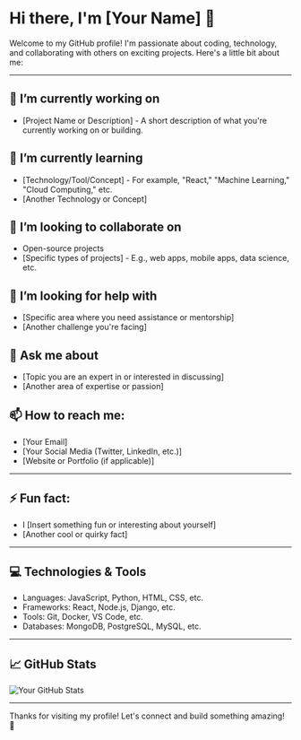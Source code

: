 # Hi there, I'm [Your Name] 👋

Welcome to my GitHub profile! I'm passionate about coding, technology, and collaborating with others on exciting projects. Here's a little bit about me:

---

## 🔭 I’m currently working on
- [Project Name or Description] - A short description of what you're currently working on or building.

## 🌱 I’m currently learning
- [Technology/Tool/Concept] - For example, "React," "Machine Learning," "Cloud Computing," etc.
- [Another Technology or Concept]

## 👯 I’m looking to collaborate on
- Open-source projects
- [Specific types of projects] - E.g., web apps, mobile apps, data science, etc.

## 🤔 I’m looking for help with
- [Specific area where you need assistance or mentorship]
- [Another challenge you're facing]

## 💬 Ask me about
- [Topic you are an expert in or interested in discussing]
- [Another area of expertise or passion]

## 📫 How to reach me:
- [Your Email] 
- [Your Social Media (Twitter, LinkedIn, etc.)] 
- [Website or Portfolio (if applicable)]

---

## ⚡ Fun fact:
- I [Insert something fun or interesting about yourself] 
- [Another cool or quirky fact]

---

## 💻 Technologies & Tools

- Languages: JavaScript, Python, HTML, CSS, etc.
- Frameworks: React, Node.js, Django, etc.
- Tools: Git, Docker, VS Code, etc.
- Databases: MongoDB, PostgreSQL, MySQL, etc.

---

## 📈 GitHub Stats

![Your GitHub Stats](https://github-readme-stats.vercel.app/api?username=your-username&show_icons=true&hide_title=true&count_private=true&hide=prs)

---

Thanks for visiting my profile! Let's connect and build something amazing! 🚀


<!--
**lmj1120201854/lmj1120201854** is a ✨ _special_ ✨ repository because its `README.md` (this file) appears on your GitHub profile.

Here are some ideas to get you started:

- 🔭 I’m currently working on ...
- 🌱 I’m currently learning ...
- 👯 I’m looking to collaborate on ...
- 🤔 I’m looking for help with ...
- 💬 Ask me about ...
- 📫 How to reach me: ...
- 😄 Pronouns: ...
- ⚡ Fun fact: ...
-->
